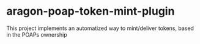 # aragon-poap-token-mint-plugin
This project implements an automatized way to mint/deliver tokens, based in the POAPs ownership
